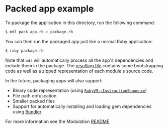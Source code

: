 # Packed app example

To package the application in this directory, run the following command:

```bash
$ mdl pack app.rb > package.rb
```

You can then run the packaged app just like a normal Ruby application:

```bash
$ ruby package.rb
```

Note that `mdl` will automatically process all the app's dependencies and
include them in the package. The [resulting file](package.rb) contains some
bootstrapping code as well as a zipped representation of each module's source
code.

In the future, packaging apps will also support:

- Binary code representation (using
  [`RubyVM::InstructionSequence`](https://ruby-doc.org/core-2.6.1/RubyVM/InstructionSequence.html))
- File path obfuscation
- Smaller packed files
- Support for automatically installing and loading gem dependencies using
  [Bundler](https://bundler.io/v2.0/guides/bundler_in_a_single_file_ruby_script.html)

For more information see the Modulation
[README](../../#readme)
